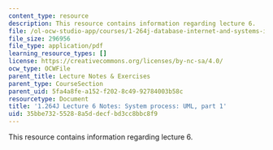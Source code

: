 ```yaml
---
content_type: resource
description: This resource contains information regarding lecture 6.
file: /ol-ocw-studio-app/courses/1-264j-database-internet-and-systems-integration-technologies-fall-2013/35bbe73255288a5ddecfbd3cc8bbc8f9_MIT1_264JF13_lect_6.pdf
file_size: 296956
file_type: application/pdf
learning_resource_types: []
license: https://creativecommons.org/licenses/by-nc-sa/4.0/
ocw_type: OCWFile
parent_title: Lecture Notes & Exercises
parent_type: CourseSection
parent_uid: 5fa4a8fe-a152-f202-8c49-92784003b58c
resourcetype: Document
title: '1.264J Lecture 6 Notes: System process: UML, part 1'
uid: 35bbe732-5528-8a5d-decf-bd3cc8bbc8f9
---
```

This resource contains information regarding lecture 6.